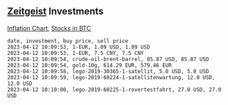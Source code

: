 ## [Zeitgeist](index.html) Investments

[Inflation Chart](https://inflationchart.com),
[Stocks in BTC](https://stonksinbtc.xyz/)

```
date, investment, buy price, sell price
2023-04-12 10:09:53, 1-EUR, 1.09 USD, 1.09 USD
2023-04-12 10:09:53, 1-EUR, 7.5 CNY, 7.5 CNY
2023-04-12 10:09:54, crude-oil-brent-barrel, 85.87 USD, 85.87 USD
2023-04-12 10:09:54, gold-10g, 614.29 EUR, 579.46 EUR
2023-04-12 10:09:58, lego-2019-30365-1-satellit, 5.0 USD, 5.0 USD
2023-04-12 10:09:59, lego-2019-60224-1-satellitenwartung, 12.0 USD, 12.0 USD
2023-04-12 10:10:00, lego-2019-60225-1-rovertestfahrt, 27.0 USD, 27.0 USD
```
